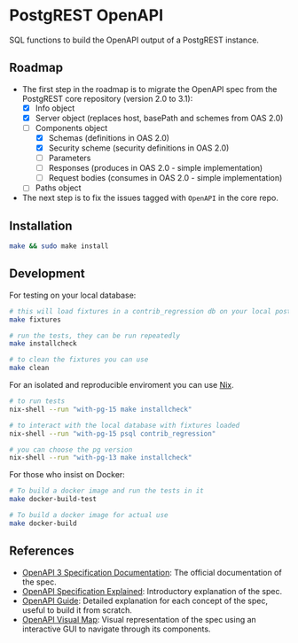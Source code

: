 # PostgREST OpenAPI

SQL functions to build the OpenAPI output of a PostgREST instance.

## Roadmap

- The first step in the roadmap is to migrate the OpenAPI spec from the PostgREST core repository (version 2.0 to 3.1):
  - [x] Info object
  - [x] Server object (replaces host, basePath and schemes from OAS 2.0)
  - [ ] Components object
    - [x] Schemas (definitions in OAS 2.0)
    - [x] Security scheme (security definitions in OAS 2.0)
    - [ ] Parameters
    - [ ] Responses (produces in OAS 2.0 - simple implementation)
    - [ ] Request bodies (consumes in OAS 2.0 - simple implementation)
  - [ ] Paths object
- The next step is to fix the issues tagged with `OpenAPI` in the core repo.

## Installation

```bash
make && sudo make install
```

## Development

For testing on your local database:

```bash
# this will load fixtures in a contrib_regression db on your local postgres
make fixtures

# run the tests, they can be run repeatedly
make installcheck

# to clean the fixtures you can use
make clean
```

For an isolated and reproducible enviroment you can use [Nix](https://nixos.org/download.html).

```bash
# to run tests
nix-shell --run "with-pg-15 make installcheck"

# to interact with the local database with fixtures loaded
nix-shell --run "with-pg-15 psql contrib_regression"

# you can choose the pg version
nix-shell --run "with-pg-13 make installcheck"
```

For those who insist on Docker:
```bash
# To build a docker image and run the tests in it
make docker-build-test

# To build a docker image for actual use
make docker-build
```

## References

- [OpenAPI 3 Specification Documentation](https://spec.openapis.org/oas/v3.1.0): The official documentation of the spec.
- [OpenAPI Specification Explained](https://learn.openapis.org/specification/): Introductory explanation of the spec.
- [OpenAPI Guide](https://swagger.io/docs/specification/about/): Detailed explanation for each concept of the spec, useful to build it from scratch.
- [OpenAPI Visual Map](http://openapi-map.apihandyman.io/?version=3.0): Visual representation of the spec using an interactive GUI to navigate through its components.
